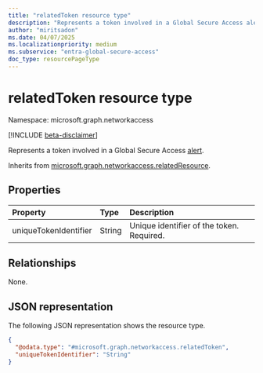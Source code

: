 ```yaml
---
title: "relatedToken resource type"
description: "Represents a token involved in a Global Secure Access alert."
author: "miritsadon"
ms.date: 04/07/2025
ms.localizationpriority: medium
ms.subservice: "entra-global-secure-access"
doc_type: resourcePageType
---
```


# relatedToken resource type

Namespace: microsoft.graph.networkaccess

[!INCLUDE [beta-disclaimer](../../includes/beta-disclaimer.md)]

Represents a token involved in a Global Secure Access [alert](../resources/networkaccess-alert.md).

Inherits from [microsoft.graph.networkaccess.relatedResource](../resources/networkaccess-relatedresource.md).

## Properties
|Property|Type|Description|
|:---|:---|:---|
|uniqueTokenIdentifier|String|Unique identifier of the token. Required.|

## Relationships
None.

## JSON representation
The following JSON representation shows the resource type.
<!-- {
  "blockType": "resource",
  "@odata.type": "microsoft.graph.networkaccess.relatedToken"
}
-->
``` json
{
  "@odata.type": "#microsoft.graph.networkaccess.relatedToken",
  "uniqueTokenIdentifier": "String"
}
```
